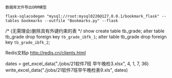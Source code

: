 `数据库文件导出ORM模型`
```shell
flask-sqlacodegen "mysql://root:mysql0220@127.0.0.1/bookmark_flask" --tables bookmarks --outfile "Bookmarks.py" --flask

```


/* (无需理会)删除具有外键约束的表 */
show create table tb_grade;
alter table tb_grade drop foreign key `tb_grade_ibfk_1`;
alter table tb_grade drop foreign key `tb_grade_ibfk_2`;


Redis文档p
http://redis.cn/clients.html


dates = get_excel_data("./jobs/21软件7班 早午晚检3.xlsx", 4, 1, 7, 36)
write_excel_data("./jobs/21软件7班早午晚检表9.xls", dates)